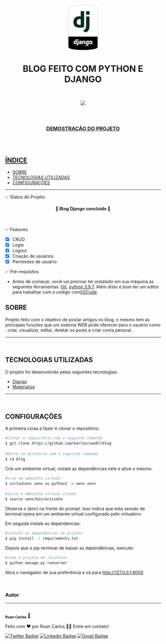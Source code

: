 <div align="center"><img src="blog/static/img/logo.png" style="width:100px"></div>

<h1 align="center">BLOG FEITO COM PYTHON E DJANGO</h1>

<h1 align="center">
<img src="https://media.giphy.com/media/etlgVvgEhkZ2Y8NhuP/giphy.gif">
</h1>
<br>

<h3 align="center"><a href="https://blogprojeto.herokuapp.com/">DEMOSTRAÇÃO DO PROJETO</h3>
<br><br>

## ÍNDICE

- [SOBRE](#sobre)
- [TECNOLOGIAS UTILIZADAS](#tecnologias-utilizadas)
- [CONFIGURAÇÕES](#configurações)

---
✅ Status do Projeto

<h4 align="center"> 
	🚀 Blog Django concluído 🚀
</h4>
<br>

✅ Features

- [x] CRUD
- [x] Login
- [x] Logout
- [x] Criação de usuários
- [x] Permisões de usuário

✅ Pré-requisitos

- Antes de começar, você vai precisar ter instalado em sua máquina as seguintes ferramentas:
[Git](https://git-scm.com/downloads), [python 3.9.7](https://www.python.org/downloads/). Além disto é bom ter um editor para trabalhar com o código com[VSCode](https://code.visualstudio.com/).


## SOBRE

Projeto feito com o objetivo de postar artigos no blog, o mesmo tem as principais funções que um sistema WEB pode oferecer para o usuário como : criar, visualizar, editar, deletar os posts e criar conta pessoal.

---
<br>

## TECNOLOGIAS UTILIZADAS

O projeto foi desenvolvido pelas seguintes tecnologias:

- [Django](https://www.djangoproject.com/)
- [Materialize](https://materializecss.com/)

---
<br>

## CONFIGURAÇÕES

A primeira coisa a fazer é clonar o repositório:
```bash
#clonar o repositório com o seguinte comando
$ git clone https://github.com/karlosruan07/blog

#Entre no diretório com o seguinte comando
$ cd blog
```

Crie um ambiente virtual, instale as dependências nele e ative o mesmo.

```bash
#crie um ambiente virtual
$ virtualenv venv ou python3 -m venv venv

#ative o ambiente virtual criado
$ source venv/bin/activate
```
Observe o (env) na frente do prompt. Isso indica que esta sessão de terminal opera em um ambiente virtual configurado pelo virtualenv.


Em seguida instale as dependencias:

```bash
#instale as dependências do projeto
$ pip install -r requirements.txt
```
Depois que o pip terminar de baixar as dependências, execute:

```bash
#rode o projeto em localhost
$ python manage.py runserver
```

Abra o navegador de sua preferência e vá para http://127.0.0.1:8000

<br>

### Autor
---

<a href="https://github.com/karlosruan07">
 <img style="border-radius: 50%;" src="https://avatars.githubusercontent.com/u/67886437?s=400&u=65cd9dfe1178a9ddb831744e42769b9771948998&v=4" width="100px;" alt=""/>
 <br />
 <sub><b>Ruan Carlos</b></sub></a> <a href="https://github.com/karlosruan07" title="GitHub">🚀</a>


Feito com ❤️ por Ruan Carlos 👋🏽 Entre em contato!

[![Twitter Badge](https://img.shields.io/badge/-@karlosruan07-1ca0f1?style=flat-square&labelColor=1ca0f1&logo=instagram&logoColor=white&link=https://www.instagram.com/karlosruan.dev/)](https://www.instagram.com/karlosruan.dev/) [![Linkedin Badge](https://img.shields.io/badge/-Ruan_Carlos-blue?style=flat-square&logo=Linkedin&logoColor=white&link=https://www.linkedin.com/in/ruan-carlos-b291931b2)](https://www.linkedin.com/in/ruan-carlos-b291931b2) 
[![Gmail Badge](https://img.shields.io/badge/-karlosruan9@gmail.com-c14438?style=flat-square&logo=Gmail&logoColor=white&link=mailto:karlosruan9@gmail.com)](mailto:karlosruan9@gmail.com)
